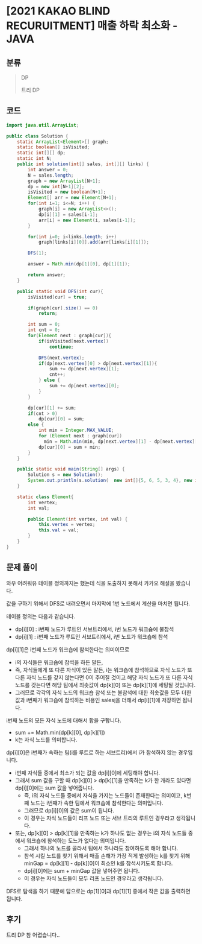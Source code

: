 # [2021 KAKAO BLIND RECURUITMENT] 매출 하락 최소화 - JAVA

## 분류
> DP
>
> 트리 DP

## 코드
```java
import java.util.ArrayList;

public class Solution {
    static ArrayList<Element>[] graph;
    static boolean[] isVisited;
    static int[][] dp;
    static int N;
    public int solution(int[] sales, int[][] links) {
        int answer = 0;
        N = sales.length;
        graph = new ArrayList[N+1];
        dp = new int[N+1][2];
        isVisited = new boolean[N+1];
        Element[] arr = new Element[N+1];
        for(int i=1; i<=N; i++) {
            graph[i] = new ArrayList<>();
            dp[i][1] = sales[i-1];
            arr[i] = new Element(i, sales[i-1]);
        }

        for(int i=0; i<links.length; i++)
            graph[links[i][0]].add(arr[links[i][1]]);

        DFS(1);

        answer = Math.min(dp[1][0], dp[1][1]);

        return answer;
    }

    public static void DFS(int cur){
        isVisited[cur] = true;

        if(graph[cur].size() == 0)
            return;

        int sum = 0;
        int cnt = 0;
        for(Element next : graph[cur]){
            if(isVisited[next.vertex])
                continue;

            DFS(next.vertex);
            if(dp[next.vertex][0] > dp[next.vertex][1]){
                sum += dp[next.vertex][1];
                cnt++;
            } else {
                sum += dp[next.vertex][0];
            }
        }

        dp[cur][1] += sum;
        if(cnt > 0)
            dp[cur][0] = sum;
        else {
            int min = Integer.MAX_VALUE;
            for (Element next : graph[cur])
              min = Math.min(min, dp[next.vertex][1] - dp[next.vertex][0]);
            dp[cur][0] = sum + min;
        }
    }

    public static void main(String[] args) {
        Solution s = new Solution();
        System.out.println(s.solution(	new int[]{5, 6, 5, 3, 4}, new int[][]{{2, 3}, {1, 4}, {2, 5}, {1, 2}}));
    }

    static class Element{
        int vertex;
        int val;

        public Element(int vertex, int val) {
            this.vertex = vertex;
            this.val = val;
        }
    }
}
```

## 문제 풀이
와우 어려워유 테이블 정의까지는 했는데 식을 도출하지 못해서 카카오 해설을 봤습니다.

값을 구하기 위해서 DFS로 내려오면서 마지막에 1번 노드에서 계산을 마치면 됩니다.

테이블 정의는 다음과 같습니다.
   - dp[i][0] : i번째 노드가 루트인 서브트리에서, i번 노드가 워크숍에 불참석
   - dp[i][1] : i번째 노드가 루트인 서브트리에서, i번 노드가 워크숍에 참석

dp[i][1]은 i번째 노드가 워크숍에 참석한다는 의미이므로
   - i의 자식들은 워크숍에 참석을 하든 말든, 
   - 즉, 자식들에게 또 다른 자식이 있든 말든, i는 워크숍에 참석하므로 자식 노드가 또 다른 자식 노드를 갖지 않는다면 0이 주어질 것이고 해당 자식 노드가 또 다른 자식 노드를 갖는다면 해당 팀에서 최솟값이 dp[k][0] 또는 dp[k][1]에 세팅될 것입니다.
   - 그러므로 각각의 자식 노드의 워크숍 참석 또는 불참석에 대한 최솟값을 모두 더한 값과 i번째가 워크숍에 참석하는 비용인 sales[i](=dp[i][1])을 더해서 dp[i][1]에 저장하면 됩니다.

i번째 노드의 모든 자식 노드에 대해서 합을 구합니다.
   - sum += Math.min(dp[k][0], dp[k][1])
   - k는 자식 노드를 의미합니다.

dp[i][0]은 i번째가 속하는 팀(i를 루트로 하는 서브트리)에서 i가 참석하지 않는 경우입니다.
   - i번째 자식들 중에서 최소가 되는 값을 dp[i][0]에 세팅해야 합니다.
   - 그래서 sum 값을 구할 때 dp[k][0] > dp[k][1]을 만족하는 k가 한 개라도 있다면 dp[i][0]에는 sum 값을 넣어줍니다.
       - 즉, i의 자식 노드들 중에서 자식을 가지는 노드들이 존재한다는 의미이고, k번째 노드는 i번째가 속한 팀에서 워크숍에 참석한다는 의미입니다.
       - 그러므로 dp[i][0]의 값은 sum이 됩니다.
       - 이 경우는 자식 노드들이 리프 노드 또는 서브 트리의 루트인 경우라고 생각됩니다.
   - 또는, dp[k][0] > dp[k][1]을 만족하는 k가 하나도 없는 경우는 i의 자식 노드들 중에서 워크숍에 참석하는 도느가 없다는 의미입니다.
      - 그래서 하나의 노드를 골라서 팀에서 하나라도 참여하도록 해야 합니다.
      - 참석 시킬 노드를 찾기 위해서 매출 손해가 가장 적게 발생하는 k를 찾기 위해 minGap = dp[k][1] - dp[k][0]이 최소인 k를 참석시키도록 합니다.
      - dp[i][0]에는 sum + minGap 값을 넣어주면 됩니다.
      - 이 경우는 자식 노드들이 모두 리프 노드인 경우라고 생각됩니다.

DFS로 탐색을 하기 때문에 답으로는 dp[1][0]과 dp[1][1] 중에서 작은 값을 출력하면 됩니다.

## 후기
트리 DP 참 어렵습니다..

